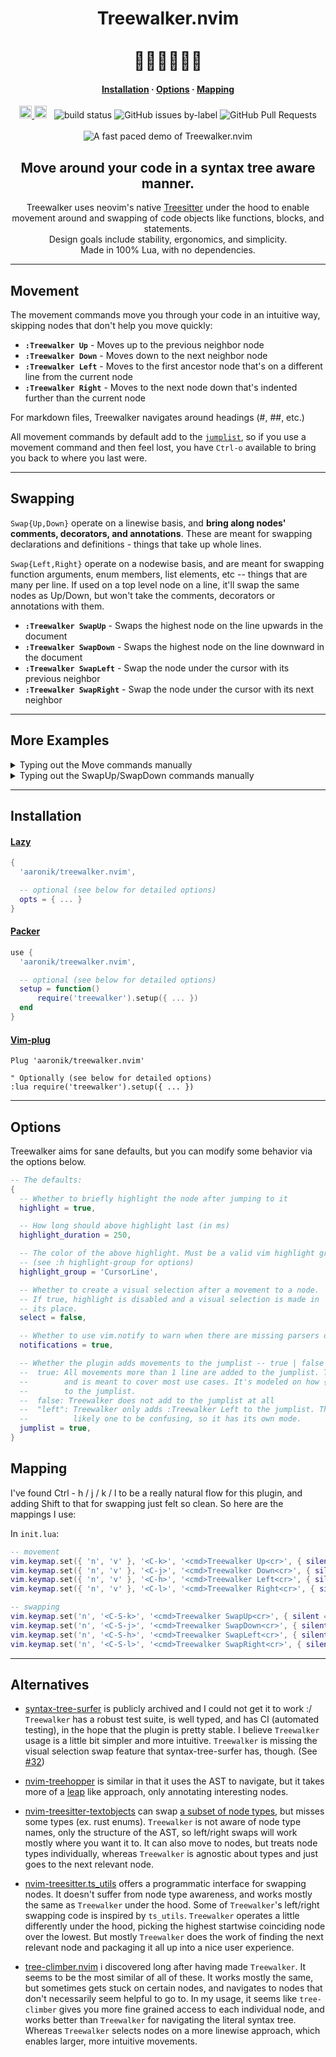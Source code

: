 <div align="center">
    <h1>Treewalker.nvim<br><br>🌳🌲🌴🌲🌴🌳</h1>
    <h4 align="center">
        <a href="#Installation">Installation</a>
        ·
        <a href="#Options">Options</a>
        ·
        <a href="#Mapping">Mapping</a>
    </h4>
    <a href="https://neovim.io/">
        <img alt="Neovim" style="height: 20px;" src="https://img.shields.io/badge/NeoVim-%2357A143.svg?&amp;style=for-the-badge&amp;logo=neovim&amp;logoColor=white">
    </a>
    <img alt="100% Lua" src="https://img.shields.io/badge/100%25_lua-purple" height="20px">
    <span>&nbsp;</span>
    <img src="https://github.com/aaronik/treewalker.nvim/actions/workflows/test.yml/badge.svg" alt="build status">
    <img src="https://img.shields.io/github/issues/aaronik/treewalker.nvim/bug?label=bugs" alt="GitHub issues by-label">
    <img src="https://img.shields.io/github/issues-pr/aaronik/treewalker.nvim" alt="GitHub Pull Requests">
</div>

<br>

<div align="center">
    <img src="https://github.com/user-attachments/assets/4d23af49-bd94-412a-bc8c-d546df6775df" alt="A fast paced demo of Treewalker.nvim">
</div>

<div align="center">
    <h2>Move around your code in a syntax tree aware manner.</h2>
    <p>
        Treewalker uses neovim's native <a href="https://github.com/tree-sitter/tree-sitter">Treesitter</a>
        under the hood to enable movement around and swapping of code objects like
        functions, blocks, and statements.
        <br/>
        Design goals include stability, ergonomics, and simplicity.
        <br/>
        Made in 100% Lua, with no dependencies.
    </p>
</div>

---

## Movement

The movement commands move you through your code in an intuitive way, skipping nodes that don't help you move quickly:

* **`:Treewalker Up`** - Moves up to the previous neighbor node
* **`:Treewalker Down`** - Moves down to the next neighbor node
* **`:Treewalker Left`** - Moves to the first ancestor node that's on a different line from the current node
* **`:Treewalker Right`** - Moves to the next node down that's indented further than the current node

For markdown files, Treewalker navigates around headings (#, ##, etc.)

All movement commands by default add to the [`jumplist`](https://neovim.io/doc/user/motion.html#jumplist), so if you use a movement command
and then feel lost, you have `Ctrl-o` available to bring you back to where you last were.

---

## Swapping

`Swap{Up,Down}` operate on a linewise basis, and **bring along nodes' comments, decorators, and annotations**.
These are meant for swapping declarations and definitions - things that take up whole lines.

`Swap{Left,Right}` operate on a nodewise basis, and are meant for swapping function arguments, enum members,
list elements, etc -- things that are many per line. If used on a top level node on a line, it'll swap
the same nodes as Up/Down, but won't take the comments, decorators or annotations with them.

* **`:Treewalker SwapUp`** - Swaps the highest node on the line upwards in the document
* **`:Treewalker SwapDown`** - Swaps the highest node on the line downward in the document
* **`:Treewalker SwapLeft`** - Swap the node under the cursor with its previous neighbor
* **`:Treewalker SwapRight`** - Swap the node under the cursor with its next neighbor

---

## More Examples

<details>
<summary>Typing out the Move commands manually</summary>
<img src="static/slow_move_demo.gif" alt="A demo of moving around some code slowly typing out each Treewalker move command">
</details>

<details>
<summary>Typing out the SwapUp/SwapDown commands manually</summary>
<img src="static/slow_swap_demo.gif" alt="A demo of swapping code slowly using Treewalker swap commands">
</details>

---

## Installation

#### [Lazy](https://github.com/folke/lazy.nvim)
```lua
{
  'aaronik/treewalker.nvim',

  -- optional (see below for detailed options)
  opts = { ... }
}
```

#### [Packer](https://github.com/wbthomason/packer.nvim)
```lua
use {
  'aaronik/treewalker.nvim',

  -- optional (see below for detailed options)
  setup = function()
      require('treewalker').setup({ ... })
  end
}
```

#### [Vim-plug](https://github.com/junegunn/vim-plug)
```vimscript
Plug 'aaronik/treewalker.nvim'

" Optionally (see below for detailed options)
:lua require('treewalker').setup({ ... })
```

---

## Options

Treewalker aims for sane defaults, but you can modify some behavior via the
options below.

```lua
-- The defaults:
{
  -- Whether to briefly highlight the node after jumping to it
  highlight = true,

  -- How long should above highlight last (in ms)
  highlight_duration = 250,

  -- The color of the above highlight. Must be a valid vim highlight group.
  -- (see :h highlight-group for options)
  highlight_group = 'CursorLine',

  -- Whether to create a visual selection after a movement to a node.
  -- If true, highlight is disabled and a visual selection is made in
  -- its place.
  select = false,

  -- Whether to use vim.notify to warn when there are missing parsers or incorrect options
  notifications = true,

  -- Whether the plugin adds movements to the jumplist -- true | false | 'left'
  --  true: All movements more than 1 line are added to the jumplist. This is the default,
  --        and is meant to cover most use cases. It's modeled on how { and } natively add
  --        to the jumplist.
  --  false: Treewalker does not add to the jumplist at all
  --  "left": Treewalker only adds :Treewalker Left to the jumplist. This is usually the most
  --          likely one to be confusing, so it has its own mode.
  jumplist = true,
}
```

## Mapping

I've found Ctrl - h / j / k / l to be a really natural flow for this plugin, and adding
Shift to that for swapping just felt so clean. So here are the mappings I use:

In `init.lua`:

```lua
-- movement
vim.keymap.set({ 'n', 'v' }, '<C-k>', '<cmd>Treewalker Up<cr>', { silent = true })
vim.keymap.set({ 'n', 'v' }, '<C-j>', '<cmd>Treewalker Down<cr>', { silent = true })
vim.keymap.set({ 'n', 'v' }, '<C-h>', '<cmd>Treewalker Left<cr>', { silent = true })
vim.keymap.set({ 'n', 'v' }, '<C-l>', '<cmd>Treewalker Right<cr>', { silent = true })

-- swapping
vim.keymap.set('n', '<C-S-k>', '<cmd>Treewalker SwapUp<cr>', { silent = true })
vim.keymap.set('n', '<C-S-j>', '<cmd>Treewalker SwapDown<cr>', { silent = true })
vim.keymap.set('n', '<C-S-h>', '<cmd>Treewalker SwapLeft<cr>', { silent = true })
vim.keymap.set('n', '<C-S-l>', '<cmd>Treewalker SwapRight<cr>', { silent = true })
```

---

## Alternatives

* [syntax-tree-surfer](https://github.com/ziontee113/syntax-tree-surfer)
is publicly archived and I could not get it to work :/
`Treewalker` has a robust test suite, is well typed, and has CI
(automated testing), in the hope that the plugin is pretty
stable. I believe `Treewalker` usage is a little bit simpler and more intuitive.
`Treewalker` is missing the visual selection swap feature that syntax-tree-surfer
has, though. (See [#32](https://github.com/aaronik/treewalker.nvim/issues/32))

* [nvim-treehopper](https://github.com/mfussenegger/nvim-treehopper)
is similar in that it uses the AST to navigate, but it takes more of a
[leap](https://github.com/ggandor/leap.nvim) like approach, only annotating
interesting nodes.

* [nvim-treesitter-textobjects](https://github.com/nvim-treesitter/nvim-treesitter-textobjects)
can swap
[a subset of node types](https://github.com/nvim-treesitter/nvim-treesitter-textobjects?tab=readme-ov-file#built-in-textobjects),
but misses some types (ex. rust enums). `Treewalker` is not aware of node type
names, only the structure of the AST, so left/right swaps will work mostly
where you want it to. It can also move to nodes, but treats node types individually,
whereas `Treewalker` is agnostic about types and just goes to the next relevant node.

* [nvim-treesitter.ts_utils](https://github.com/nvim-treesitter/nvim-treesitter/blob/master/lua/nvim-treesitter/ts_utils.lua)
offers a programmatic interface for swapping nodes. It doesn't suffer from node
type awareness, and works mostly the same as `Treewalker` under the hood. Some
of `Treewalker`'s left/right swapping code is inspired by `ts_utils`.
`Treewalker` operates a little differently under the hood, picking the highest
startwise coinciding node over the lowest. But mostly `Treewalker` does the work of
finding the next relevant node and packaging it all up into a nice user experience.

* [tree-climber.nvim](https://github.com/drybalka/tree-climber.nvim)
i discovered long after having made `Treewalker`. It seems to be the most
similar of all of these. It works mostly the same, but sometimes gets stuck on
certain nodes, and navigates to nodes that don't necessarily seem helpful to
go to. In my usage, it seems like `tree-climber` gives you more fine grained
access to each individual node, and works better than `Treewalker` for
navigating the literal syntax tree. Whereas `Treewalker` selects nodes on a
more linewise approach, which enables larger, more intuitive movements.

